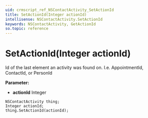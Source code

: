```yaml
---
uid: crmscript_ref_NSContactActivity_SetActionId
title: SetActionId(Integer actionId)
intellisense: NSContactActivity.SetActionId
keywords: NSContactActivity, GetActionId
so.topic: reference
---
```


# SetActionId(Integer actionId)

Id of the last element an activity was found on. I.e. AppointmentId, ContactId, or PersonId

**Parameter:** 
 - **actionId** Integer

```crmscript
NSContactActivity thing;
Integer actionId;
thing.SetActionId(actionId);
```

